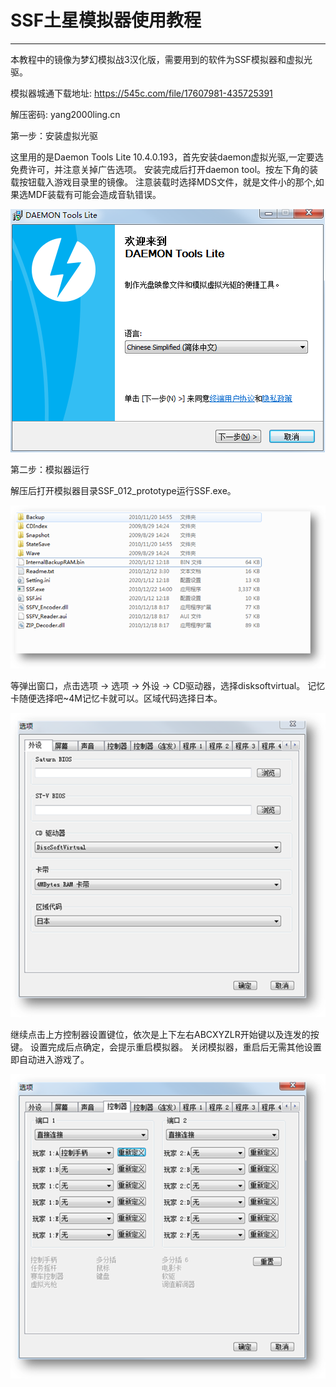 # SSF土星模拟器使用教程
---
本教程中的镜像为梦幻模拟战3汉化版，需要用到的软件为SSF模拟器和虚拟光驱。

模拟器城通下载地址: <https://545c.com/file/17607981-435725391>

解压密码: yang2000ling.cn 

第一步：安装虚拟光驱

这里用的是Daemon Tools Lite 10.4.0.193，首先安装daemon虚拟光驱,一定要选免费许可，并注意关掉广告选项。
安装完成后打开daemon tool。按左下角的装载按钮载入游戏目录里的镜像。
注意装载时选择MDS文件，就是文件小的那个,如果选MDF装载有可能会造成音轨错误。

![](/img/article/SSF01.png)

第二步：模拟器运行

解压后打开模拟器目录SSF_012_prototype运行SSF.exe。

![](/img/article/SSF02.png)

等弹出窗口，点击选项 -> 选项 -> 外设 -> CD驱动器，选择disksoftvirtual。
记忆卡随便选择吧~4M记忆卡就可以。区域代码选择日本。

![](/img/article/SSF03.png)

继续点击上方控制器设置键位，依次是上下左右ABCXYZLR开始键以及连发的按键。
设置完成后点确定，会提示重启模拟器。
关闭模拟器，重启后无需其他设置即自动进入游戏了。

![](/img/article/SSF04.png)